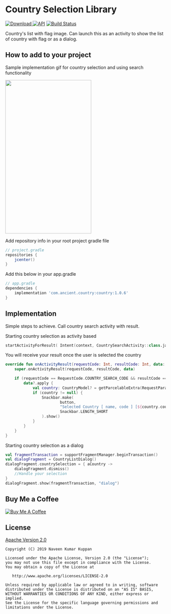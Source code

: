 Country Selection Library
===========================
[ ![Download](https://api.bintray.com/packages/naveenkumarn27/Country/country/images/download.svg) ](https://bintray.com/naveenkumarn27/Country/country/_latestVersion)
[![API](https://img.shields.io/badge/API-21%2B-brightgreen.svg?style=flat)](https://android-arsenal.com/api?level=21)
[![Build Status](https://travis-ci.org/naveenkumarn27/country.svg?branch=master)](https://travis-ci.org/naveenkumarn27/country)

Country's list with flag image. Can launch this as an activity to show the list of country with flag or as a dialog.

How to add to your project
--------------

Sample implementation gif for country selection and using search functionality 

<img src="screenshots/country.gif" width="270" height="480"/>

Add repository info in your root project gradle file

```gradle
// project.gradle
repositories {
    jcenter()
}
```

Add this below in your app.gradle

```gradle
// app.gradle
dependencies {
    implementation 'com.ancient.country:country:1.0.6'
}
```

Implementation
--------------

Simple steps to achieve. Call country search activity with result.

Starting country selection as activity based

```kotlin
startActivityForResult( Intent(context, CountrySearchActivity::class.java), RequestCode.COUNTRY_SEARCH_CODE)
```

You will receive your result once the user is selected the country

```kotlin
override fun onActivityResult(requestCode: Int, resultCode: Int, data: Intent?) {
    super.onActivityResult(requestCode, resultCode, data)

    if (requestCode == RequestCode.COUNTRY_SEARCH_CODE && resultCode == Activity.RESULT_OK) {
        data?.apply {
            val country: CountryModel? = getParcelableExtra(RequestParam.SELECTED_VALUE)
            if (country != null) {
                Snackbar.make(
                        button,
                        "Selected Country [ name, code ] [${country.countryName} , ${country.countryCode}]",
                        Snackbar.LENGTH_SHORT
                ).show()
            }
        }
    }
}
```

Starting country selection as a dialog
```kotlin
val fragmentTransaction = supportFragmentManager.beginTransaction()
val dialogFragment = CountryListDialog()
dialogFragment.countrySelection = { aCountry ->
    dialogFragment.dismiss()
    //Handle your selection
}
dialogFragment.show(fragmentTransaction, "dialog")
```


## Buy Me a Coffee

<a href="https://www.buymeacoffee.com/naveenkumarn2" target="_blank"><img src="https://www.buymeacoffee.com/assets/img/custom_images/orange_img.png" alt="Buy Me A Coffee" style="height: auto !important;width: auto !important;" ></a>

## License

[Apache Version 2.0](http://www.apache.org/licenses/LICENSE-2.0.html)

    Copyright (C) 2019 Naveen Kumar Kuppan

    Licensed under the Apache License, Version 2.0 (the "License");
    you may not use this file except in compliance with the License.
    You may obtain a copy of the License at

       http://www.apache.org/licenses/LICENSE-2.0

    Unless required by applicable law or agreed to in writing, software
    distributed under the License is distributed on an "AS IS" BASIS,
    WITHOUT WARRANTIES OR CONDITIONS OF ANY KIND, either express or implied.
    See the License for the specific language governing permissions and
    limitations under the License.

